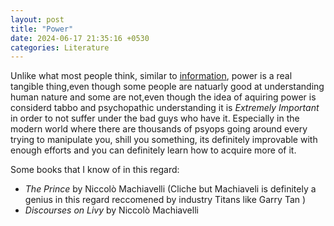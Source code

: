 ```yaml
---
layout: post
title: "Power"
date: 2024-06-17 21:35:16 +0530
categories: Literature
---
```


Unlike what most people think, similar to 
[information](https://en.wikipedia.org/wiki/Information), 
power is a real tangible thing,even though some people are natuarly good at 
understanding human nature and some are not,even though the idea of aquiring power is considerd tabbo and psychopathic understanding it is *Extremely Important* in order to not suffer under the bad guys who have it. Especially in the modern world where there are thousands of psyops going around every trying to manipulate you, shill you something, its definitely improvable with 
enough efforts
and you can definitely learn how to acquire more of it.

Some books that I know of in this regard:
    
- *The Prince* by Niccolò Machiavelli (Cliche but Machiaveli is definitely a genius in this regard reccomened by industry Titans like Garry Tan )
- *Discourses on Livy* by Niccolò Machiavelli

 